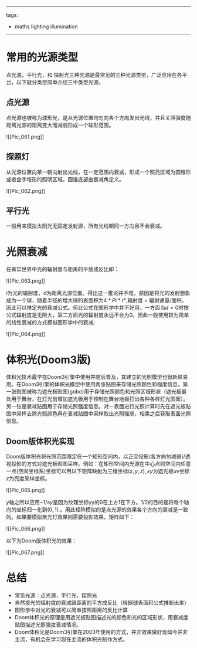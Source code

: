 
---
tags:
  - maths lighting illumination
---

# 常用的光源类型

点光源，平行光，和 探射光三种光源是最常见的三种光源类型，广泛应用在各平台，以下就分类型简单介绍三中类型光源。

## 点光源

点光源也被称为球形光，是从光源位置均匀向各个方向发出光线，并且关照强度随距离光源的距离变大而减弱形成一个球形范围。

![[Pic_061.png]]

## 探照灯

从光源位置向某一朝向射出光线，在一定范围内衰减，形成一个照亮区域为圆锥形或者金字塔形的照明区域。圆锥底部由衰减角定义。

![[Pic_062.png]]

## 平行光

一般用来模拟太阳光无固定发射源，所有光线朝同一方向且不会衰减。

# 光照衰减

在真实世界中光的辐射度与距离的平放成反比即：

![[Pic_063.png]]

$i$为光的辐射度，$d$为距离光源位置。得出这一推论并不难，原因是将光的发射想象成为一个球，随着半径的增大球的表面积为$4*Pi*r²$,辐射度 = 辐射通量/面积。因此可以推定光的衰减公式。但此公式在图形学中并不好用，一方面当$d=0$时按公式辐射度是无限大，第二方面光的辐射度永远不会为0。因此一般使用较为简单的线性衰减的方式模拟图形学中的衰减;

![[Pic_064.png]]

# 体积光(Doom3版)

体积光技术最早在Doom3引擎中使用并随后普及，其建立的光照模型也很新颖易用。在Doom3引擎的体积光模型中使用两张贴图来存储光照颜色和强度信息，第一张贴图被称为遮光板贴图(gobo)用于存储光照颜色和光照区域形状（遮光板最处用于舞台，在灯光前增加遮光板用于控制在舞台地板打出各种各样灯光图案）。另一张是衰减贴图用于存储光照强度信息。对一表面进行光照计算时先在遮光板贴图中采样去除光照颜色再在衰减贴图中采样取出光照强弱，相乘之后获取表面光照信息。

## Doom版体积光实现

Doom版体积光将光照范围限定在一个矩形空间内，以正交投影(各方向匀减弱)/透视投影的方式对遮光板贴图采样。例如：在矩形空间内光源在中心点则空间内任意一点(空间坐标系)坐标可以用以下矩阵映射为三维坐标$(x,y,z),xy$为遮光板$uv$坐标 $z$为亮度采样坐标。

![[Pic_065.png]]

$y$轴之所以应用$-1/sy$是因为纹理坐标yy的0在上方1在下方。1/2的目的是将每个轴向的坐标归一化到$(0,1)$.。用此矩阵模拟的是点光源的效果各个方向的衰减是一致的。如果要模拟聚光灯效果则需要投影效果，矩阵如下：

![[Pic_066.png]]

以下为Doom版体积光的效果：

![[Pic_067.png]]

# 总结

- 常见光源：点光源，平行光，探照光
- 自然接光的辐射度的衰减跟距离的平方成反比（根据球表面积公式推断出来）
- 图形学中对光的衰减可以简单按照距离的反比计算
- Doom体积光的原理是用遮光板贴图描述光的颜色和光的区域形状，用衰减度贴图描述光照强度衰减情况。
- Doom体积光是Doom3引擎在2003年使用的方式，并非效果做好现如今并非主流，有机会在学习现在主流的体积光制作方式。 